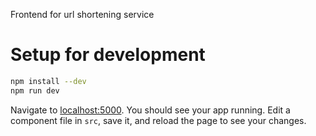 Frontend for url shortening service

# Setup for development

```bash
npm install --dev
npm run dev
```

Navigate to [localhost:5000](http://localhost:5000). You should see your app running. Edit a component file in `src`, save it, and reload the page to see your changes.
